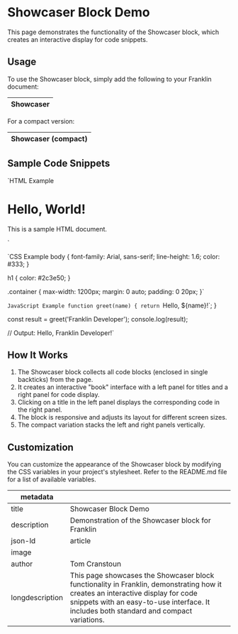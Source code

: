 # Showcaser Block Demo

This page demonstrates the functionality of the Showcaser block, which creates an interactive display for code snippets.

## Usage

To use the Showcaser block, simply add the following to your Franklin document:

| Showcaser |
|-----------|

For a compact version:

| Showcaser (compact) |
|---------------------|

## Sample Code Snippets

`HTML Example
<!DOCTYPE html>
<html lang="en">
<head>
    <meta charset="UTF-8">
    <meta name="viewport" content="width=device-width, initial-scale=1.0">
    <title>Sample HTML</title>
</head>
<body>
    <h1>Hello, World!</h1>
    <p>This is a sample HTML document.</p>
</body>
</html>`

`CSS Example
body {
    font-family: Arial, sans-serif;
    line-height: 1.6;
    color: #333;
}

h1 {
    color: #2c3e50;
}

.container {
    max-width: 1200px;
    margin: 0 auto;
    padding: 0 20px;
}`

`JavaScript Example
function greet(name) {
    return `Hello, ${name}!`;
}

const result = greet('Franklin Developer');
console.log(result);

// Output: Hello, Franklin Developer!`

## How It Works

1. The Showcaser block collects all code blocks (enclosed in single backticks) from the page.
2. It creates an interactive "book" interface with a left panel for titles and a right panel for code display.
3. Clicking on a title in the left panel displays the corresponding code in the right panel.
4. The block is responsive and adjusts its layout for different screen sizes.
5. The compact variation stacks the left and right panels vertically.

## Customization

You can customize the appearance of the Showcaser block by modifying the CSS variables in your project's stylesheet. Refer to the README.md file for a list of available variables.

| metadata |  |
|----------|--|
| title | Showcaser Block Demo |
| description | Demonstration of the Showcaser block for Franklin |
| json-ld | article |
| image | |
| author | Tom Cranstoun |
| longdescription | This page showcases the Showcaser block functionality in Franklin, demonstrating how it creates an interactive display for code snippets with an easy-to-use interface. It includes both standard and compact variations. |
